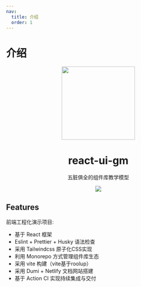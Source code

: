 ```yaml
---
nav:
  title: 介绍
  order: 1
---
```

# 介绍
<p align="center">
<img src="/images/torch.png" style="width:200px;" />
<P>
<h1 align="center">react-ui-gm</h1>

<p align="center">
五脏俱全的组件库教学模型
</p>
<p align="center">
<img src="https://img.shields.io/github/license/henuGM/react-ui-gm" align="center" />
</p>

## Features
前端工程化演示项目:
- 基于 React 框架
- Eslint + Prettier + Husky 语法检查
- 采用 Tailwindcss 原子化CSS实现
- 利用 Monorepo 方式管理组件库生态
- 采用 vite 构建（vite基于roolup）
- 采用 Dumi + Netlify 文档网站搭建
- 基于 Action CI 实现持续集成与交付
